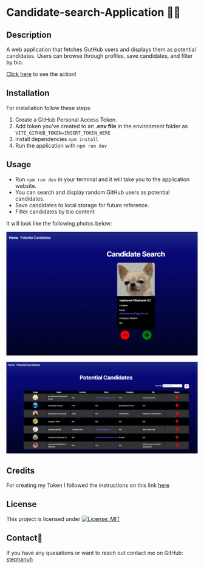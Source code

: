 # Candidate-search-Application 🧑‍💻
## Description
A web application that fetches GutHub users and displays them as potential candidates. Users can browse through profiles, save candidates, and filter by bio.

[Click here]() to see the action!

## Installation
For installation follow these steps:
1) Create a GitHub Personal Access Token. 
2) Add token you've created to an **.env file** in the environment folder as `VITE_GITHUB_TOKEN=INSERT_TOKEN_HERE`
3) install dependencies `npm install`
4) Run the application with `npm run dev`

## Usage
- Run `npm run dev` in your terminal and it will take you to the application website.
- You can search and display random GitHub users as potential candidates.
- Save candidates to local storage for future reference.
- Filter candidates by bio content


It will look like the following photos below: 


![homepage](images/candidate-profile.PNG) 


![candidatepage](images/Other-Candidates.PNG)

## Credits
 For creating my Token I followed the instructions on this link [here](https://docs.github.com/en/authentication/keeping-your-account-and-data-secure/managing-your-personal-access-tokens#creating-a-fine-grained-personal-access-token)

## License
This project is licensed under [![License: MIT](https://img.shields.io/badge/License-MIT-yellow.svg)](https://opensource.org/licenses/MIT)

## Contact📧 
If you have any quesations or want to reach out contact me on GitHub: [stephanuh](https://github.com/stephanuh)